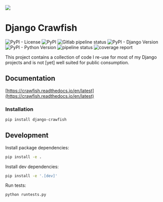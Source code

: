 ![](https://res.cloudinary.com/dmuligbfy/image/upload/c_scale,r_20,w_150/Crawfish/crawfish.png)

# Django Crawfish
![PyPI - License](https://img.shields.io/pypi/l/django-crawfish)
![PyPI](https://img.shields.io/pypi/v/django-crawfish)
![Gitlab pipeline status](https://img.shields.io/gitlab/pipeline/crawfordleeds/crawfish)
![PyPI - Django Version](https://img.shields.io/pypi/djversions/django-crawfish)
![PyPI - Python Version](https://img.shields.io/pypi/pyversions/django-crawfish)
![pipeline status](https://gitlab.com/crawfordleeds/crawfish/badges/master/pipeline.svg)
![coverage report](https://gitlab.com/crawfordleeds/crawfish/badges/master/coverage.svg)

This project contains a collection of code I re-use for most of my Django projects and is not [yet] well suited
for public consumption.

## Documentation

[https://crawfish.readthedocs.io/en/latest](https://crawfish.readthedocs.io/en/latest)

### Installation

```bash
pip install django-crawfish
```

## Development

Install package dependencies:

```bash
pip install -e .
```

Install dev dependencies:

```bash
pip install -e '.[dev]'
```

Run tests:

```bash
python runtests.py

```
